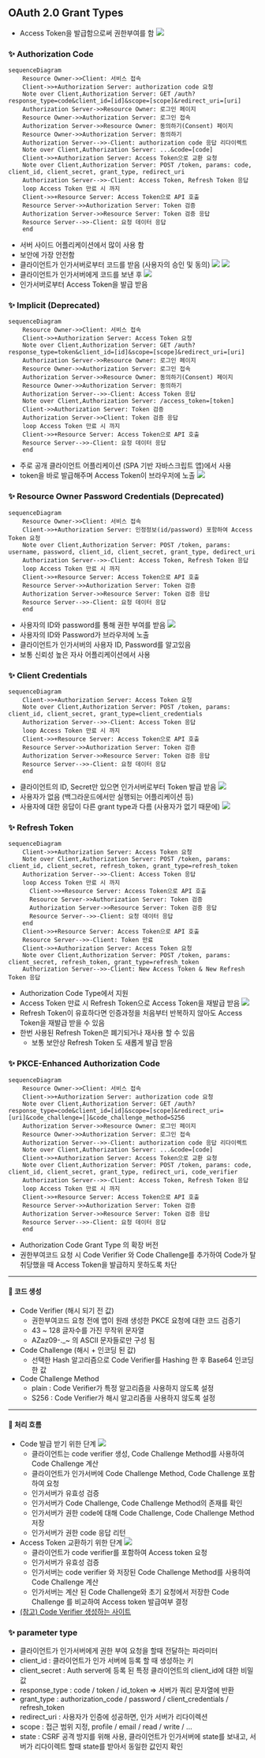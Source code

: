 ## OAuth 2.0 Grant Types
- Access Token을 발급함으로써 권한부여를 함
![](../images/grantTypes.png)

### ✨ Authorization Code
```mermaid
sequenceDiagram
    Resource Owner->>Client: 서비스 접속
    Client->>+Authorization Server: authorization code 요청
    Note over Client,Authorization Server: GET /auth?response_type=code&client_id=[id]&scope=[scope]&redirect_uri=[uri]
    Authorization Server->>Resource Owner: 로그인 페이지
    Resource Owner->>Authorization Server: 로그인 접속
    Authorization Server->>Resource Owner: 동의하기(Consent) 페이지
    Resource Owner->>Authorization Server: 동의하기
    Authorization Server-->>-Client: authorization code 응답 리다이렉트
    Note over Client,Authorization Server: ...&code=[code]
    Client->>+Authorization Server: Access Token으로 교환 요청
    Note over Client,Authorization Server: POST /token, params: code, client_id, client_secret, grant_type, redirect_uri
    Authorization Server-->>-Client: Access Token, Refresh Token 응답
    loop Access Token 만료 시 까지
    Client->>+Resource Server: Access Token으로 API 호출
    Resource Server->>Authorization Server: Token 검증
    Authorization Server->>Resource Server: Token 검증 응답
    Resource Server-->>-Client: 요청 데이터 응답
    end
```
- 서버 사이드 어플리케이션에서 많이 사용 함
- 보안에 가장 안전함
- 클라이언트가 인가서버로부터 코드를 받음 (사용자의 승인 및 동의)
  ![](../images/grant_types/code_1.png)
  ![](../images/grant_types/response.png)
- 클라이언트가 인가서버에게 코드를 보낸 후
  ![](../images/grant_types/code_2.png)
- 인가서버로부터 Access Token을 발급 받음



### ✨ Implicit (Deprecated)
```mermaid
sequenceDiagram
    Resource Owner->>Client: 서비스 접속
    Client->>+Authorization Server: Access Token 요청
    Note over Client,Authorization Server: GET /auth?response_type=token&client_id=[id]&scope=[scope]&redirect_uri=[uri]
    Authorization Server->>Resource Owner: 로그인 페이지
    Resource Owner->>Authorization Server: 로그인 접속
    Authorization Server->>Resource Owner: 동의하기(Consent) 페이지
    Resource Owner->>Authorization Server: 동의하기
    Authorization Server-->>-Client: Access Token 응답
    Note over Client,Authorization Server: /access_token=[token]
    Client->>Authorization Server: Token 검증
    Authorization Server->>Client: Token 검증 응답
    loop Access Token 만료 시 까지
    Client->>+Resource Server: Access Token으로 API 호출
    Resource Server-->>-Client: 요청 데이터 응답
    end
```
- 주로 공개 클라이언트 어플리케이션 (SPA 기반 자바스크립트 앱)에서 사용
- token을 바로 발급해주며 Access Token이 브라우저에 노출
  ![](../images/grant_types/implicit.png)

### ✨ Resource Owner Password Credentials (Deprecated)
```mermaid
sequenceDiagram
    Resource Owner->>Client: 서비스 접속
    Client->>+Authorization Server: 인정정보(id/password) 포함하여 Access Token 요청
    Note over Client,Authorization Server: POST /token, params: username, password, client_id, client_secret, grant_type, dedirect_uri
    Authorization Server-->>-Client: Access Token, Refresh Token 응답
    loop Access Token 만료 시 까지
    Client->>+Resource Server: Access Token으로 API 호출
    Resource Server->>Authorization Server: Token 검증
    Authorization Server->>Resource Server: Token 검증 응답
    Resource Server-->>-Client: 요청 데이터 응답
    end
```
- 사용자의 ID와 password를 통해 권한 부여를 받음
  ![](../images/grant_types/password.png)
- 사용자의 ID와 Password가 브라우저에 노출
- 클라이언트가 인가서버의 사용자 ID, Password를 알고있음
- 보통 신뢰성 높은 자사 어플리케이션에서 사용

### ✨ Client Credentials
```mermaid
sequenceDiagram
    Client->>+Authorization Server: Access Token 요청
    Note over Client,Authorization Server: POST /token, params: client_id, client_secret, grant_type=client_credentials
    Authorization Server-->>-Client: Access Token 응답
    loop Access Token 만료 시 까지
    Client->>+Resource Server: Access Token으로 API 호출
    Resource Server->>Authorization Server: Token 검증
    Authorization Server->>Resource Server: Token 검증 응답
    Resource Server-->>-Client: 요청 데이터 응답
    end
```
- 클라이언트의 ID, Secret만 있으면 인가서버로부터 Token 발급 받음
  ![](../images/grant_types/client_credentials.png)
- 사용자가 없음 (백그라운드에서만 실행되는 어플리케이션 등)
- 사용자에 대한 응답이 다른 grant type과 다름 (사용자가 없기 때문에)
  ![](../images/grant_types/client_credentials_response.png)

### ✨ Refresh Token
```mermaid
sequenceDiagram
    Client->>+Authorization Server: Access Token 요청
    Note over Client,Authorization Server: POST /token, params: client_id, client_secret, refresh_token, grant_type=refresh_token
    Authorization Server-->>-Client: Access Token 응답
    loop Access Token 만료 시 까지
      Client->>+Resource Server: Access Token으로 API 호출
      Resource Server->>Authorization Server: Token 검증
      Authorization Server->>Resource Server: Token 검증 응답
      Resource Server-->>-Client: 요청 데이터 응답
    end
    Client->>+Resource Server: Access Token으로 API 호출
    Resource Server-->>-Client: Token 만료
    Client->>+Authorization Server: Access Token 요청
    Note over Client,Authorization Server: POST /token, params: client_secret, refresh_token, grant_type=refresh_token
    Authorization Server-->>-Client: New Access Token & New Refresh Token 응답
```
- Authorization Code Type에서 지원
- Access Token 만료 시 Refresh Token으로 Access Token을 재발급 받음
  ![](../images/grant_types/refresh_token.png)
- Refresh Token이 유효하다면 인증과정을 처음부터 반복하지 않아도 Access Token을 재발급 받을 수 있음
- 한번 사용된 Refresh Token은 폐기되거나 재사용 할 수 있음
  - 보통 보안상 Refresh Token 도 새롭게 발급 받음

### ✨ PKCE-Enhanced Authorization Code
```mermaid
sequenceDiagram
    Resource Owner->>Client: 서비스 접속
    Client->>+Authorization Server: authorization code 요청
    Note over Client,Authorization Server: GET /auth?response_type=code&client_id=[id]&scope=[scope]&redirect_uri=[uri]&code_challenge=[]&code_challenge_method=S256
    Authorization Server->>Resource Owner: 로그인 페이지
    Resource Owner->>Authorization Server: 로그인 접속
    Authorization Server-->>-Client: authorization code 응답 리다이렉트
    Note over Client,Authorization Server: ...&code=[code]
    Client->>+Authorization Server: Access Token으로 교환 요청
    Note over Client,Authorization Server: POST /token, params: code, client_id, client_secret, grant_type, redirect_uri, code_verifier
    Authorization Server-->>-Client: Access Token, Refresh Token 응답
    loop Access Token 만료 시 까지
    Client->>+Resource Server: Access Token으로 API 호출
    Resource Server->>Authorization Server: Token 검증
    Authorization Server->>Resource Server: Token 검증 응답
    Resource Server-->>-Client: 요청 데이터 응답
    end
```
- Authorization Code Grant Type 의 확장 버전
- 권한부여코드 요청 시 Code Verifier 와 Code Challenge를 추가하여 Code가 탈취당했을 때 Access Token을 발급하지 못하도록 차단
---
#### 💜 코드 생성
- Code Verifier (해시 되기 전 값)
  - 권한부여코드 요청 전에 앱이 원래 생성한 PKCE 요청에 대한 코드 검증기
  - 43 ~ 128 글자수를 가진 무작위 문자열
  - AZaz09-._~ 의 ASCII 문자들로만 구성 됨
- Code Challenge (해시 + 인코딩 된 값)
  - 선택한 Hash 알고리즘으로 Code Verifier를 Hashing 한 후 Base64 인코딩 한 값
- Code Challenge Method
  - plain : Code Verifier가 특정 알고리즘을 사용하지 않도록 설정
  - S256 : Code Verifier가 해시 알고리즘을 사용하지 않도록 설정
---
#### 💜 처리 흐름
- Code 발급 받기 위한 단계
  ![](../images/grant_types/pkce_1.png)
  - 클라이언트는 code verifier 생성, Code Challenge Method를 사용하여 Code Challenge 계산
  - 클라이언트가 인가서버에 Code Challenge Method, Code Challenge 포함하여 요청
  - 인가서버가 유효성 검증
  - 인가서버가 Code Challenge, Code Challenge Method의 존재를 확인
  - 인가서버가 권한 code에 대해 Code Challenge, Code Challenge Method 저장
  - 인가서버가 권한 code 응답 리턴
- Access Token 교환하기 위한 단계
  ![](../images/grant_types/pkce_2.png)
  - 클라이언트가 code verifier를 포함하여 Access token 요청
  - 인가서버가 유효성 검증
  - 인가서버는 code verifier 와 저장된 Code Challenge Method를 사용하여 Code Challenge 계산
  - 인가서버는 계산 된 Code Challenge와 초기 요청에서 저장한 Code Challenge 를 비교하여 Access token 발급여부 결정
- [(참고) Code Verifier 생성하는 사이트](https://tonyxu-io.github.io/pkce-generator/)

### ✨ parameter type
- 클라이언트가 인가서버에게 권한 부여 요청을 할때 전달하는 파라미터
- client_id : 클라이언트가 인가 서버에 등록 할 때 생성하는 키
- client_secret : Auth server에 등록 된 특정 클라이언트의 client_id에 대한 비밀값
- response_type : code / token / id_token => 서버가 쿼리 문자열에 반환
- grant_type : authorization_code / password  / client_credentials / refresh_token
- redirect_uri : 사용자가 인증에 성공하면, 인가 서버가 리다이렉션
- scope : 접근 범위 지정, profile / email / read / write / ...
- state : CSRF 공격 방지를 위해 사용, 클라이언트가 인가서버에 state를 보내고, 서버가 리다이렉트 할때 state를 받아서 동일한 값인지 확인